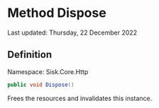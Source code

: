 # Method Dispose
Last updated: Thursday, 22 December 2022

## Definition
Namespace: Sisk.Core.Http

```csharp
public void Dispose()
```

Frees the resources and invalidates this instance.

